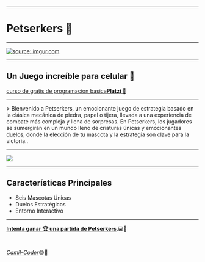 <hr>
<div>
	<h1>Petserkers 🐲</h1>
	<hr>
	<a href="https://imgur.com/a/rD7g1Qv">
		<img  src="https://i.imgur.com/K0bCYMF.png" 
			title="source: imgur.com" />		
	</a>
</div>
<hr>
<h2>Un Juego increíble para celular 📱</h2> 
<a href="https://platzi.com/cursos/programacion-basica/">curso de gratis de programacion basica<strong>Platzi</strong> 💚</a>
<hr>
> Bienvenido a Petserkers, un emocionante juego de estrategia basado en la clásica mecánica de piedra, papel o tijera, llevada a una experiencia de combate más compleja y llena de sorpresas. En Petserkers, los jugadores se sumergirán en un mundo lleno de criaturas únicas y emocionantes duelos, donde la elección de tu mascota y la estrategia son clave para la victoria..
<hr>
<p>
		<a  href="https://imgur.com/a/hp72Vjv">
		<img src="https://i.imgur.com/8ra1XhL.png" 			/>
	</a> 
</p>
<hr>

## Características Principales
* Seis Mascotas Únicas
* Duelos Estratégicos
* Entorno Interactivo

<hr>

  [**Intenta ganar 🏆 una partida de Petserkers**](https://camil-coder.github.io/Petserkers/ ).💻🙈
 <h1></h1>
 <a href="https://github.com/Camil-Coder" target="_blank" rel="noopener noreferrer"><i>Camil-Coder</i></a>😎💙

